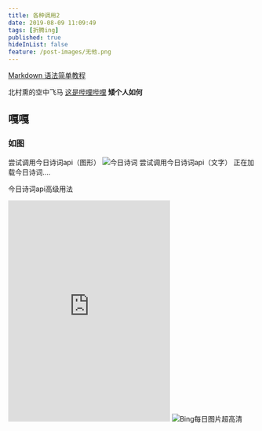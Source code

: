 ```yaml
---
title: 各种调用2
date: 2019-08-09 11:09:49
tags: [折腾ing]
published: true
hideInList: false
feature: /post-images/无他.png
---
```

[Markdown 语法简单教程](https://fehey.com/post/markdown-yu-fa-jian-dan-jiao-cheng/)


<!-- more -->

北村熏的空中飞马
[这是哔哩哔哩](https://www.bilibili.com)
**矮个人如何**
## 嘎嘎
### 如图
尝试调用今日诗词api（图形）
![今日诗词](https://v2.jinrishici.com/one.svg?font-size=20&spacing=2&color=brown)
尝试调用今日诗词api（文字）
<span id="jinrishici-sentence">正在加载今日诗词....</span>
<script src="https://sdk.jinrishici.com/v2/browser/jinrishici.js" charset="utf-8"></script>
今日诗词api高级用法
<script src="https://sdk.jinrishici.com/v2/browser/jinrishici.js" charset="utf-8"></script>
<div id="poem_sentence"></div>
<div id="poem_info"></div>
<script type="text/javascript">
  jinrishici.load(function(result) {
    var sentence = document.querySelector("#poem_sentence")
    var info = document.querySelector("#poem_info")
    sentence.innerHTML = result.data.content
    info.innerHTML = '【' + result.data.origin.dynasty + '】' + result.data.origin.author + '《' + result.data.origin.title + '》'
  });
</script>



<iframe frameborder="no" border="0" marginwidth="0" marginheight="0" width=330 height=450 src="https://music.163.com/outchain/player?type=0&id=2423545044&auto=1&height=430"></iframe>

<script type="text/javascript" src="https://api.xygeng.cn/dailywd/api/getjs.php"></script>

<img src="https://api.xygeng.cn/bing/1920.php" alt="Bing每日图片超高清" />
